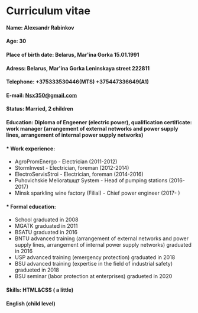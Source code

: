    # **Curriculum vitae**
#### Name:          **Alexsandr Rabinkov**
#### Age: 30
#### Place of birth date: Belarus, Mar'ina Gorka 15.01.1991

#### Adress:        Belarus, Mar'ina Gorka Leninskaya street 222811
#### Telephone:     +375333530446(MTS) +375447336649(A1)
#### E-mail:        Nsx350@gmail.com
#### Status:        Married, 2 children
#### Education:     Diploma of Engeener (electric power), qualification certificate: work manager (arrangement of external networks and power supply lines, arrangement of internal power supply networks)
#### * Work experience:
 * AgroPromEnergo - Electrician (2011-2012)
 * StormInvest - Electrician, foreman (2012-2014)
 * ElectroServisStroi - Electrician, foreman (2014-2016)
 * Puhovichskie Melioratшщт System - Head of pumping stations (2016-2017)
 * Minsk sparkling wine factory (Filial) - Chief power engineer (2017- )
#### * Formal education:
 * School graduated in 2008
 * MGATK graduated in 2011
 * BSATU graduated in 2016
 * BNTU advanced training (arrangement of external networks and power supply lines, arrangement of internal power supply networks) graduated in 2016
 * USP advanced training (emergency protection) graduated in 2018
 * BSU advanced training (expertise in the field of industrial safety) gradueted in 2018
 * BSU seminar (labor protection at enterprises) gradueted in 2020
#### Skills: HTML&CSS ( a little)
#### English (child level)


